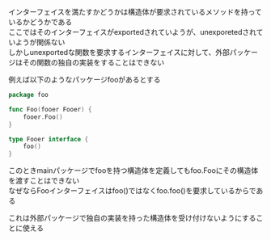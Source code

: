 インターフェイスを満たすかどうかは構造体が要求されているメソッドを持っているかどうかである  
ここではそのインターフェイスがexportedされていようが、unexporetedされていようが関係ない  
しかしunexportedな関数を要求するインターフェイスに対して、外部パッケージはその関数の独自の実装をすることはできない  

例えば以下のようなパッケージfooがあるとする  
```go
package foo

func Foo(fooer Fooer) {
    fooer.Foo()
}

type Fooer interface {
    foo()
}
```

このときmainパッケージでfooを持つ構造体を定義してもfoo.Fooにその構造体を渡すことはできない  
なぜならFooインターフェイスはfoo()ではなくfoo.foo()を要求しているからである  

これは外部パッケージで独自の実装を持った構造体を受け付けないようにすることに使える  